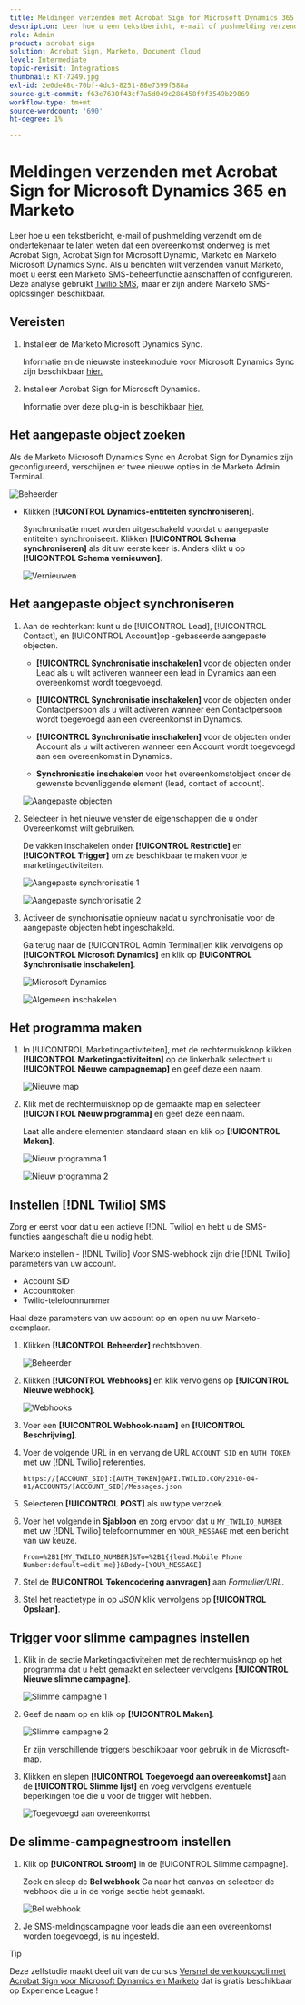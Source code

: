 ```yaml
---
title: Meldingen verzenden met Acrobat Sign for Microsoft Dynamics 365 en Marketo
description: Leer hoe u een tekstbericht, e-mail of pushmelding verzendt om de ondertekenaar te laten weten dat een overeenkomst onderweg is
role: Admin
product: acrobat sign
solution: Acrobat Sign, Marketo, Document Cloud
level: Intermediate
topic-revisit: Integrations
thumbnail: KT-7249.jpg
exl-id: 2e0de48c-70bf-4dc5-8251-88e7399f588a
source-git-commit: f63e7630f43cf7a5d049c286458f9f3549b29869
workflow-type: tm+mt
source-wordcount: '690'
ht-degree: 1%

---
```


# Meldingen verzenden met Acrobat Sign for Microsoft Dynamics 365 en Marketo

Leer hoe u een tekstbericht, e-mail of pushmelding verzendt om de ondertekenaar te laten weten dat een overeenkomst onderweg is met Acrobat Sign, Acrobat Sign for Microsoft Dynamic, Marketo en Marketo Microsoft Dynamics Sync. Als u berichten wilt verzenden vanuit Marketo, moet u eerst een Marketo SMS-beheerfunctie aanschaffen of configureren. Deze analyse gebruikt [Twilio SMS](https://launchpoint.marketo.com/twilio/twilio-sms-for-marketo/), maar er zijn andere Marketo SMS-oplossingen beschikbaar.

## Vereisten

1. Installeer de Marketo Microsoft Dynamics Sync.

   Informatie en de nieuwste insteekmodule voor Microsoft Dynamics Sync zijn beschikbaar [hier.](https://experienceleague.adobe.com/docs/marketo/using/product-docs/crm-sync/microsoft-dynamics/marketo-plugin-releases-for-microsoft-dynamics.html)

1. Installeer Acrobat Sign for Microsoft Dynamics.

   Informatie over deze plug-in is beschikbaar [hier.](https://helpx.adobe.com/ca/sign/using/microsoft-dynamics-integration-installation-guide.html)

## Het aangepaste object zoeken

Als de Marketo Microsoft Dynamics Sync en Acrobat Sign for Dynamics zijn geconfigureerd, verschijnen er twee nieuwe opties in de Marketo Admin Terminal.

![Beheerder](assets/adminTerminal.png)

* Klikken **[!UICONTROL Dynamics-entiteiten synchroniseren]**.

   Synchronisatie moet worden uitgeschakeld voordat u aangepaste entiteiten synchroniseert. Klikken **[!UICONTROL Schema synchroniseren]** als dit uw eerste keer is. Anders klikt u op **[!UICONTROL Schema vernieuwen]**.

   ![Vernieuwen](assets/refreshSchema.png)

## Het aangepaste object synchroniseren

1. Aan de rechterkant kunt u de [!UICONTROL Lead], [!UICONTROL Contact], en [!UICONTROL Account]op -gebaseerde aangepaste objecten.

   * **[!UICONTROL Synchronisatie inschakelen]** voor de objecten onder Lead als u wilt activeren wanneer een lead in Dynamics aan een overeenkomst wordt toegevoegd.

   * **[!UICONTROL Synchronisatie inschakelen]** voor de objecten onder Contactpersoon als u wilt activeren wanneer een Contactpersoon wordt toegevoegd aan een overeenkomst in Dynamics.

   * **[!UICONTROL Synchronisatie inschakelen]** voor de objecten onder Account als u wilt activeren wanneer een Account wordt toegevoegd aan een overeenkomst in Dynamics.

   * **Synchronisatie inschakelen** voor het overeenkomstobject onder de gewenste bovenliggende element (lead, contact of account).

   ![Aangepaste objecten](assets/enableSyncDynamics.png)

1. Selecteer in het nieuwe venster de eigenschappen die u onder Overeenkomst wilt gebruiken.

   De vakken inschakelen onder **[!UICONTROL Restrictie]** en **[!UICONTROL Trigger]** om ze beschikbaar te maken voor je marketingactiviteiten.

   ![Aangepaste synchronisatie 1](assets/entitySync1.png)

   ![Aangepaste synchronisatie 2](assets/entitySync2.png)

1. Activeer de synchronisatie opnieuw nadat u synchronisatie voor de aangepaste objecten hebt ingeschakeld.

   Ga terug naar de [!UICONTROL Admin Terminal]en klik vervolgens op **[!UICONTROL Microsoft Dynamics]** en klik op **[!UICONTROL Synchronisatie inschakelen]**.

   ![Microsoft Dynamics](assets/microsoftDynamics.png)

   ![Algemeen inschakelen](assets/enableGlobalDynamics.png)

## Het programma maken

1. In [!UICONTROL Marketingactiviteiten], met de rechtermuisknop klikken **[!UICONTROL Marketingactiviteiten]** op de linkerbalk selecteert u **[!UICONTROL Nieuwe campagnemap]** en geef deze een naam.

   ![Nieuwe map](assets/newFolder.png)

1. Klik met de rechtermuisknop op de gemaakte map en selecteer **[!UICONTROL Nieuw programma]** en geef deze een naam.

   Laat alle andere elementen standaard staan en klik op **[!UICONTROL Maken]**.

   ![Nieuw programma 1](assets/newProgram1.png)

   ![Nieuw programma 2](assets/newProgram2.png)

## Instellen [!DNL Twilio] SMS

Zorg er eerst voor dat u een actieve [!DNL Twilio] en hebt u de SMS-functies aangeschaft die u nodig hebt.

Marketo instellen - [!DNL Twilio] Voor SMS-webhook zijn drie [!DNL Twilio] parameters van uw account.

* Account SID
* Accounttoken
* Twilio-telefoonnummer

Haal deze parameters van uw account op en open nu uw Marketo-exemplaar.

1. Klikken **[!UICONTROL Beheerder]** rechtsboven.

   ![Beheerder](assets/adminTab.png)

1. Klikken **[!UICONTROL Webhooks]** en klik vervolgens op **[!UICONTROL Nieuwe webhook]**.

   ![Webhooks](assets/webhooks.png)

1. Voer een **[!UICONTROL Webhook-naam]** en **[!UICONTROL Beschrijving]**.

1. Voer de volgende URL in en vervang de URL `ACCOUNT_SID` en `AUTH_TOKEN` met uw [!DNL Twilio] referenties.

   ```
   https://[ACCOUNT_SID]:[AUTH_TOKEN]@API.TWILIO.COM/2010-04-01/ACCOUNTS/[ACCOUNT_SID]/Messages.json
   ```

1. Selecteren **[!UICONTROL POST]** als uw type verzoek.

1. Voer het volgende in **Sjabloon** en zorg ervoor dat u `MY_TWILIO_NUMBER` met uw [!DNL Twilio] telefoonnummer en `YOUR_MESSAGE` met een bericht van uw keuze.

   ```
   From=%2B1[MY_TWILIO_NUMBER]&To=%2B1{{lead.Mobile Phone Number:default=edit me}}&Body=[YOUR_MESSAGE]
   ```

1. Stel de **[!UICONTROL Tokencodering aanvragen]** aan *Formulier/URL*.

1. Stel het reactietype in op *JSON* klik vervolgens op **[!UICONTROL Opslaan]**.

## Trigger voor slimme campagnes instellen

1. Klik in de sectie Marketingactiviteiten met de rechtermuisknop op het programma dat u hebt gemaakt en selecteer vervolgens **[!UICONTROL Nieuwe slimme campagne]**.

   ![Slimme campagne 1](assets/smartCampaign1.png)

1. Geef de naam op en klik op **[!UICONTROL Maken]**.

   ![Slimme campagne 2](assets/smartCampaign3.png)

   Er zijn verschillende triggers beschikbaar voor gebruik in de Microsoft-map.

1. Klikken en slepen **[!UICONTROL Toegevoegd aan overeenkomst]** aan de **[!UICONTROL Slimme lijst]** en voeg vervolgens eventuele beperkingen toe die u voor de trigger wilt hebben.

   ![Toegevoegd aan overeenkomst](assets/addedToAgreementDynamics.png)

## De slimme-campagnestroom instellen

1. Klik op **[!UICONTROL Stroom]** in de [!UICONTROL Slimme campagne].

   Zoek en sleep de **Bel webhook** Ga naar het canvas en selecteer de webhook die u in de vorige sectie hebt gemaakt.

   ![Bel webhook](assets/callWebhook.png)

1. Je SMS-meldingscampagne voor leads die aan een overeenkomst worden toegevoegd, is nu ingesteld.
>[!TIP]
>
>Deze zelfstudie maakt deel uit van de cursus [Versnel de verkoopcycli met Acrobat Sign voor Microsoft Dynamics en Marketo](https://experienceleague.adobe.com/?recommended=Sign-U-1-2021.1) dat is gratis beschikbaar op Experience League !
